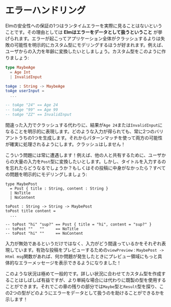 <!--
# Error Handling
-->

# エラーハンドリング

<!--
One of the guarantees of Elm is that you will not see runtime errors in practice. This is partly because **Elm treats errors as data**. Rather than crashing, we model the possibility of failure explicitly with custom types. For example, say you want to turn user input into a age. You might create a custom type like this:
-->

Elmの安全性への保証の1つはランタイムエラーを実際に見ることはないということです。その理由としては **Elmはエラーをデータとして扱うということ** が挙げられます。エラーが起こってアプリケーション全体がクラッシュするよりは失敗の可能性を明示的にカスタム型にモデリングするほうが好まれます。例えば、ユーザからの入力を年齢に変換したいとしましょう。カスタム型をこのように作りましょう:

```elm
type MaybeAge
  = Age Int
  | InvalidInput

toAge : String -> MaybeAge
toAge userInput =
  ...

-- toAge "24" == Age 24
-- toAge "99" == Age 99
-- toAge "ZZ" == InvalidInput
```

<!--
Instead of crashing on bad input, we say explicitly that the result may be an `Age 24` or an `InvalidInput`. No matter what input we get, we always produce one of these two variants. From there, we use pattern matching which will ensure that both possibilities are accounted for. No crashing!
-->
間違った入力でクラッシュする代わりに、結果が`Age 24`または`InvalidInput`になることを明示的に表現します。どのような入力が得られても、常に2つのバリアントうちの1つを生成します。それからパターンマッチを使って両方の可能性が確実に処理されるようにします。クラッシュはしません！

<!--
This kind of thing comes up all the time! For example, maybe you want to turn a bunch of user input into a `Post` to share with others. But what happens if they forget to add a title? Or there is no content in the post? We could model all these problems explicitly:
-->

こういう問題には常に遭遇します！例えば、他の人と共有するために、ユーザからの大量の入力を`Post`型に変換したいとします。しかし、タイトルを入力するのを忘れたらどうなるでしょうか？もしくはその投稿に中身がなかったら？すべての問題を明示的にモデリングしましょう:

```
type MaybePost
  = Post { title : String, content : String }
  | NoTitle
  | NoContent

toPost : String -> String -> MaybePost
toPost title content =
  ...

-- toPost "hi" "sup?" == Post { title = "hi", content = "sup?" }
-- toPost ""   ""     == NoTitle
-- toPost "hi" ""     == NoContent
```

<!--
Instead of just saying that the input is invalid, we are describing each of the ways things might have gone wrong. If we have a `viewPreview : MaybePost -> Html msg` function to preview valid posts, now we can give more specific error messages in the preview area when something goes wrong!
-->

入力が無効であるというだけではなく、入力がどう間違っているかをそれぞれ表現しています。有効な投稿をプレビューするための`viewPreview：MaybePost -> Html msg`関数があれば、何か問題が発生したときにプレビュー領域にもっと具体的なエラーメッセージを表示できるようになりました！

<!--
These kinds of situations are extremely common. It is often valuable to create a custom type for your exact situation, but in some of the simpler cases, you can use an off-the-shelf type instead. So the rest of this chapter explores the `Maybe` and `Result` types, showing how they can help you treat errors as data!
-->

このような状況は極めて一般的です。詳しい状況に合わせてカスタム型を作成することはしばしば有益ですが、より単純な場合には代わりに既製の型を使用することができます。それでこの章の残りの部分では`Maybe`型と`Result`型を探り、この2つの型がどのようにエラーをデータとして扱うのを助けることができるかを示します！
